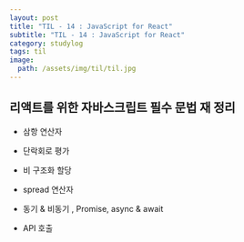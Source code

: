 ```yaml
---
layout: post
title: "TIL - 14 : JavaScript for React"
subtitle: "TIL - 14 : JavaScript for React"
category: studylog
tags: til
image:
  path: /assets/img/til/til.jpg
---
```


## 리액트를 위한 자바스크립트 필수 문법 재 정리  

* 삼항 연산자  

* 단락회로 평가  

* 비 구조화 할당  

* spread 연산자  

* 동기 & 비동기 , Promise, async & await  

* API 호출  
